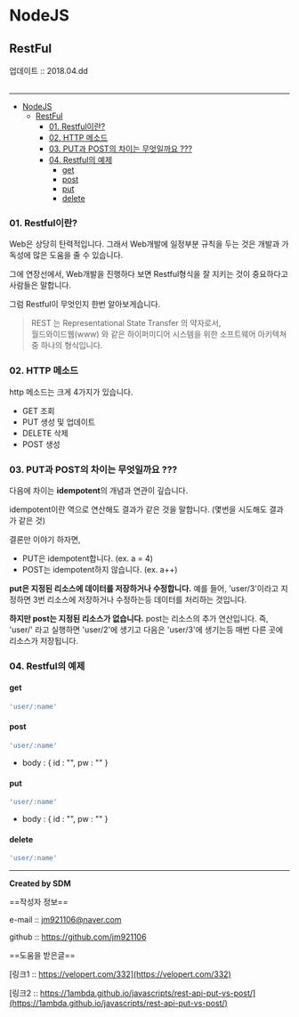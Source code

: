 # NodeJS
## RestFul
<div class="pull-right">  업데이트 :: 2018.04.dd </div><br>

---

<!-- @import "[TOC]" {cmd="toc" depthFrom=1 depthTo=6 orderedList=false} -->
<!-- code_chunk_output -->

* [NodeJS](#nodejs)
	* [RestFul](#restful)
		* [01. Restful이란?](#01-restful이란)
		* [02. HTTP 메소드](#02-http-메소드)
		* [03. PUT과 POST의 차이는 무엇일까요 ???](#03-put과-post의-차이는-무엇일까요)
		* [04. Restful의 예제](#04-restful의-예제)
			* [get](#get)
			* [post](#post)
			* [put](#put)
			* [delete](#delete)

<!-- /code_chunk_output -->

### 01. Restful이란?

Web은 상당히 탄력적입니다. 그래서 Web개발에 일정부분 규칙을 두는 것은 개발과 가독성에 많은 도움을 줄 수 있습니다.

그에 연장선에서, Web개발을 진행하다 보면 Restful형식을 잘 지키는 것이 중요하다고 사람들은 말합니다.

그럼 Restful이 무엇인지 한번 알아보게습니다.

> REST 는 Representational State Transfer 의 약자로서,  
> 월드와이드웹(www) 와 같은 하이퍼미디어 시스템을 위한 소프트웨어 아키텍쳐 중 하나의 형식입니다.

### 02. HTTP 메소드

http 메소드는 크게 4가지가 있습니다.

- GET 조회
- PUT 생성 및 업데이트
- DELETE 삭제
- POST 생성

### 03. PUT과 POST의 차이는 무엇일까요 ???

다음에 차이는 **idempotent**의 개념과 연관이 깊습니다.

idempotent이란 역으로 연산해도 결과가 같은 것을 말합니다. (몇번을 시도해도 결과가 같은 것)

결론만 이야기 하자면,
- PUT은 idempotent합니다. (ex. a = 4)
- POST는 idempotent하지 않습니다. (ex. a++)

**put은 지정된 리소스에 데이터를 저장하거나 수정합니다.**
예를 들어, 'user/3'이라고 지정하면 3번 리소스에 저장하거나 수정하는등 데이터를 처리하는 것입니다.

**하지만 post는 지정된 리소스가 없습니다.**
post는 리소스의 추가 연산입니다.
즉, 'user/' 라고 실행하면 'user/2'에 생기고 다음은 'user/3'에 생기는등 매번 다른 곳에 리소스가 저장됩니다.

### 04. Restful의 예제

#### get

```js
'user/:name'
```

#### post

```js
'user/:name'
```
- body : { id : "", pw : "" }

#### put
```js
'user/:name'
```
- body : { id : "", pw : "" }

#### delete
```js
'user/:name'
```

---

**Created by SDM**

==작성자 정보==

e-mail :: jm921106@naver.com

github :: https://github.com/jm921106

==도움을 받은글==

[링크1 :: https://velopert.com/332](https://velopert.com/332)

[링크2 :: https://1ambda.github.io/javascripts/rest-api-put-vs-post/](https://1ambda.github.io/javascripts/rest-api-put-vs-post/)

